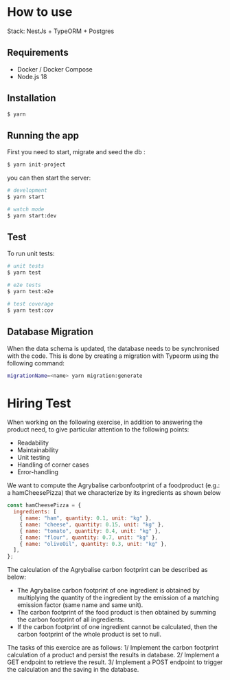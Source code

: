 # How to use

Stack: NestJs + TypeORM + Postgres

## Requirements

- Docker / Docker Compose
- Node.js 18

## Installation

```bash
$ yarn
```

## Running the app

First you need to start, migrate and seed the db :

```bash
$ yarn init-project
```

you can then start the server:

```bash
# development
$ yarn start

# watch mode
$ yarn start:dev
```

## Test

To run unit tests:

```bash
# unit tests
$ yarn test

# e2e tests
$ yarn test:e2e

# test coverage
$ yarn test:cov
```

## Database Migration

When the data schema is updated, the database needs to be synchronised with the code. This is done by creating a migration with Typeorm using the following command:

```bash
migrationName=<name> yarn migration:generate
```

# Hiring Test

When working on the following exercise, in addition to answering the product need, to give particular attention to the following points:

- Readability
- Maintainability
- Unit testing
- Handling of corner cases
- Error-handling

We want to compute the Agrybalise carbonfootprint of a foodproduct (e.g.: a hamCheesePizza) that we characterize by its ingredients as shown below

```js
const hamCheesePizza = {
  ingredients: [
    { name: "ham", quantity: 0.1, unit: "kg" },
    { name: "cheese", quantity: 0.15, unit: "kg" },
    { name: "tomato", quantity: 0.4, unit: "kg" },
    { name: "flour", quantity: 0.7, unit: "kg" },
    { name: "oliveOil", quantity: 0.3, unit: "kg" },
  ],
};
```

The calculation of the Agrybalise carbon footprint can be described as below:

- The Agrybalise carbon footprint of one ingredient is obtained by multiplying the quantity of the ingredient by the emission of a matching emission factor (same name and same unit).
- The carbon footprint of the food product is then obtained by summing the carbon footprint of all ingredients.
- If the carbon footprint of one ingredient cannot be calculated, then the carbon footprint of the whole product is set to null.

The tasks of this exercice are as follows:
1/ Implement the carbon footprint calculation of a product and persist the results in database.
2/ Implement a GET endpoint to retrieve the result.
3/ Implement a POST endpoint to trigger the calculation and the saving in the database.
